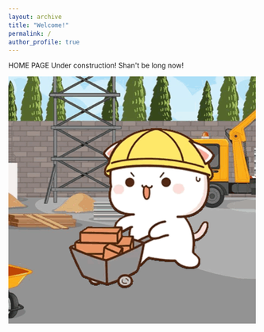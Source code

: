 ```yaml
---
layout: archive
title: "Welcome!"
permalink: / 
author_profile: true
---
```


HOME PAGE
Under construction! Shan't be long now!

![Distant structures expected based on accretion event orbits](/assets/images/peach-cat-construction-worker.gif)
